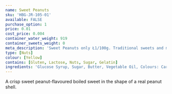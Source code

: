 ```yaml
---
name: Sweet Peanuts
sku: 'HBG-JR-105-01'
available: FALSE
purchase_option: 1
price: 0.01
cost_price: 0.004
container_water_weight: 919
container_sweets_weight: 0
meta_description: 'Sweet Peanuts only Ł1/100g. Traditional sweets and more at Humbugs Confectionery Store. Specialists in satisfying your sweet tooth!'
type: [Nuts]
colour: [Yellow]
contains: [Gluten, Lactose, Nuts, Sugar, Gelatin]
ingredients: 'Glucose Syrup, Sugar, Butter, Vegetable Oil, Colours: Caramel, Curcumin'
---
```

A crisp sweet peanut-flavoured boiled sweet in the shape of a real peanut shell.